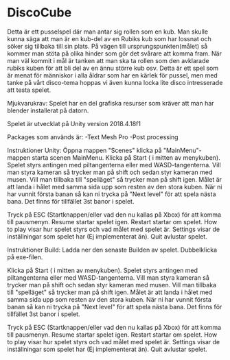 # DiscoCube
Detta är ett pusselspel där man antar sig rollen som en kub. Man skulle kunna säga att man är en kub-del av en Rubiks kub som har lossnat och söker sig tillbaka till sin plats. På vägen till ursprungspunkten(målet) så kommer man stöta på olika hinder som gör det svårare att komma fram. När man väl kommit i mål är tanken att man ska ta rollen som den avklarade rubiks kuben för att bli del av en ännu större kub osv.
Detta är ett spel som är menat för människor i alla åldrar som har en kärlek för pussel, men med tanke på vårt disco-tema hoppas vi även kunna locka lite disco intresserade att testa spelet.

Mjukvarukrav:
Spelet har en del grafiska resurser som kräver att man har blender installerat på datorn.

Spelet är utvecklat på Unity version 2018.4.18f1

Packages som används är:
-Text Mesh Pro
-Post processing 

Instruktioner Unity:
Öppna mappen "Scenes" klicka på "MainMenu"-mappen starta scenen MainMenu.
Klicka på Start ( i mitten av menykuben). 
Spelet styrs antingen med piltangenterna eller med WASD-tangenterna. Vill man styra kameran så trycker man på
shift och sedan styr kameran med musen. Vill man tillbaka till "spelläget" så trycker man på shift igen.
Målet är att landa i hålet med samma sida upp som resten av den stora kuben.
När ni har vunnit första banan så kan ni trycka på "Next level" för att spela nästa bana. Det finns för tillfället 3st banor i spelet.

Tryck på ESC (Startknappen/eller vad den nu kallas på Xbox) för att komma till pausmenyn.
Resume startar spelet igen.
Restart startar om spelet.
How to play visar hur spelet styrs och vad målet med spelet är.
Settings visar de inställningar som spelet har (Ej implementerat än).
Quit avlustar spelet.


Instruktioner Build:
Ladda ner den senaste Builden av spelet.
Dubbelklicka på exe-filen. 

Klicka på Start ( i mitten av menykuben). 
Spelet styrs antingen med piltangenterna eller med WASD-tangenterna. Vill man styra kameran så trycker man på
shift och sedan styr kameran med musen. Vill man tillbaka till "spelläget" så trycker man på shift igen.
Målet är att landa i hålet med samma sida upp som resten av den stora kuben.
När ni har vunnit första banan så kan ni trycka på "Next level" för att spela nästa bana. Det finns för tillfället 3st banor i spelet.

Tryck på ESC (Startknappen/eller vad den nu kallas på Xbox) för att komma till pausmenyn.
Resume startar spelet igen.
Restart startar om spelet.
How to play visar hur spelet styrs och vad målet med spelet är.
Settings visar de inställningar som spelet har (Ej implementerat än).
Quit avlustar spelet.
